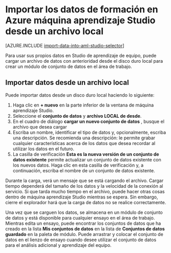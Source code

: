 <properties
    pageTitle="Importar datos en el equipo aprendizaje Studio desde un archivo local | Microsoft Azure"
    description="Cómo importar los datos de formación Azure máquina aprendizaje Studio desde un archivo local."
    keywords="importar datos, formato de datos, tipos de datos, orígenes de datos, datos de entrenamiento"
    services="machine-learning"
    documentationCenter=""
    authors="garyericson"
    manager="jhubbard"
    editor="cgronlun"/>

<tags
    ms.service="machine-learning"
    ms.workload="data-services"
    ms.tgt_pltfrm="na"
    ms.devlang="na"
    ms.topic="article"
    ms.date="09/16/2016"
    ms.author="garye;bradsev" />


# <a name="import-your-training-data-into-azure-machine-learning-studio-from-a-local-file"></a>Importar los datos de formación en Azure máquina aprendizaje Studio desde un archivo local

[AZURE.INCLUDE [import-data-into-aml-studio-selector](../../includes/machine-learning-import-data-into-aml-studio.md)]


Para usar sus propios datos en Studio de aprendizaje de equipo, puede cargar un archivo de datos con anterioridad desde el disco duro local para crear un módulo de conjunto de datos en el área de trabajo. 


## <a name="import-data-from-a-local-file"></a>Importar datos desde un archivo local

Puede importar datos desde un disco duro local haciendo lo siguiente:

1. Haga clic en **+ nuevo** en la parte inferior de la ventana de máquina aprendizaje Studio.
2. Seleccione el **conjunto de datos** y **archivo LOCAL de desde**.
3. En el cuadro de diálogo **cargar un nuevo conjunto de datos** , busque el archivo que desea cargar
4. Escriba un nombre, identificar el tipo de datos y, opcionalmente, escriba una descripción. Se recomienda una descripción: le permite grabar cualquier características acerca de los datos que desea recordar al utilizar los datos en el futuro.
5. La casilla de verificación **Esta es la nueva versión de un conjunto de datos existente** permite actualizar un conjunto de datos existente con los nuevos datos. Haga clic en esta casilla de verificación y, a continuación, escriba el nombre de un conjunto de datos existente.

Durante la carga, verá un mensaje que se está cargando el archivo. Cargar tiempo dependerá del tamaño de los datos y la velocidad de la conexión al servicio.
Si que tarda mucho tiempo en el archivo, puede hacer otras cosas dentro de máquina aprendizaje Studio mientras se espera. Sin embargo, cierre el explorador hará que la carga de datos no se realice correctamente.

Una vez que se carguen los datos, se almacena en un módulo de conjunto de datos y está disponible para cualquier ensayo en el área de trabajo.
Mientras edita un ensayo, puede encontrar los conjuntos de datos que ha creado en la lista **Mis conjuntos de datos** en la lista de **Conjuntos de datos guardado** en la paleta de módulo. Puede arrastrar y colocar el conjunto de datos en el lienzo de ensayo cuando desee utilizar el conjunto de datos para el análisis adicional y aprendizaje del equipo.



